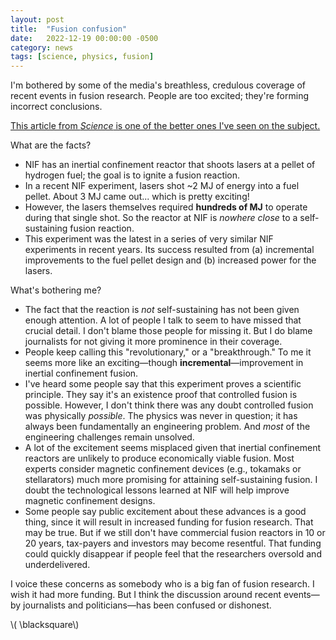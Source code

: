 ```yaml
---
layout: post
title:  "Fusion confusion"
date:   2022-12-19 00:00:00 -0500
category: news 
tags: [science, physics, fusion] 
---
```


I'm bothered by some of the media's breathless, credulous coverage of recent events in fusion research.
People are too excited; they're forming incorrect conclusions.

[This article from _Science_ is one of the better ones I've seen on the subject.](https://www.science.org/content/article/historic-explosion-long-sought-fusion-breakthrough)

What are the facts?

* NIF has an inertial confinement reactor that shoots lasers at a pellet of hydrogen fuel; the goal is to ignite a fusion reaction.
* In a recent NIF experiment, lasers shot ~2 MJ of energy into a fuel pellet. About 3 MJ came out... which is pretty exciting!
* However, the lasers themselves required **hundreds of MJ** to operate during that single shot.
  So the reactor at NIF is _nowhere close_ to a self-sustaining fusion reaction.
* This experiment was the latest in a series of very similar NIF experiments in recent years.
  Its success resulted from (a) incremental improvements to the fuel pellet design and (b) increased power for the lasers.

What's bothering me?

* The fact that the reaction is _not_ self-sustaining has not been given enough attention.
  A lot of people I talk to seem to have missed that crucial detail. 
  I don't blame those people for missing it.
  But I do blame journalists for not giving it more prominence in their coverage. 
* People keep calling this "revolutionary," or a "breakthrough." To me it seems more like an exciting&mdash;though **incremental**&mdash;improvement in inertial confinement fusion.
* I've heard some people say that this experiment proves a scientific principle.
  They say it's an existence proof that controlled fusion is possible.
  However, I don't think there was any doubt controlled fusion was physically _possible_.
  The physics was never in question; it has always been fundamentally an engineering problem.
  And _most_ of the engineering challenges remain unsolved.
* A lot of the excitement seems misplaced given that inertial confinement reactors are unlikely to produce economically viable fusion. 
  Most experts consider magnetic confinement devices (e.g., tokamaks or stellarators) much more promising for attaining self-sustaining fusion. 
  I doubt the technological lessons learned at NIF will help improve magnetic confinement designs.
* Some people say public excitement about these advances is a good thing, since it will result in increased funding for fusion research.
  That may be true. 
  But if we still don't have commercial fusion reactors in 10 or 20 years, tax-payers and investors may become resentful.
  That funding could quickly disappear if people feel that the researchers oversold and underdelivered. 

I voice these concerns as somebody who is a big fan of fusion research.
I wish it had more funding.
But I think the discussion around recent events&mdash;by journalists and politicians&mdash;has been confused or dishonest.

\\( \blacksquare\\)  

